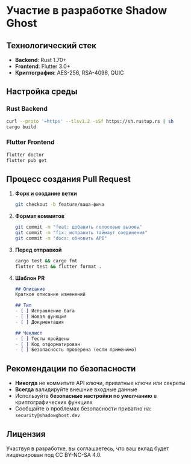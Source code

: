# Участие в разработке Shadow Ghost

## Технологический стек

- **Backend**: Rust 1.70+
- **Frontend**: Flutter 3.0+
- **Криптография**: AES-256, RSA-4096, QUIC

## Настройка среды

### Rust Backend
```bash
curl --proto '=https' --tlsv1.2 -sSf https://sh.rustup.rs | sh
cargo build
```

### Flutter Frontend
```bash
flutter doctor
flutter pub get
```

## Процесс создания Pull Request

1. **Форк и создание ветки**
   ```bash
   git checkout -b feature/ваша-фича
   ```

2. **Формат коммитов**
   ```bash
   git commit -m "feat: добавить голосовые вызовы"
   git commit -m "fix: исправить таймаут соединения"
   git commit -m "docs: обновить API"
   ```

3. **Перед отправкой**
   ```bash
   cargo test && cargo fmt
   flutter test && flutter format .
   ```

4. **Шаблон PR**
   ```markdown
   ## Описание
   Краткое описание изменений
   
   ## Тип
   - [ ] Исправление бага
   - [ ] Новая функция
   - [ ] Документация
   
   ## Чеклист
   - [ ] Тесты пройдены
   - [ ] Код отформатирован
   - [ ] Безопасность проверена (если применимо)
   ```

## Рекомендации по безопасности

- **Никогда** не коммитьте API ключи, приватные ключи или секреты
- **Всегда** валидируйте внешние входные данные
- Используйте **безопасные настройки по умолчанию** в криптографических функциях
- Сообщайте о проблемах безопасности приватно на: `security@shadowghost.dev`

## Лицензия

Участвуя в разработке, вы соглашаетесь, что ваш вклад будет лицензирован под CC BY-NC-SA 4.0.
